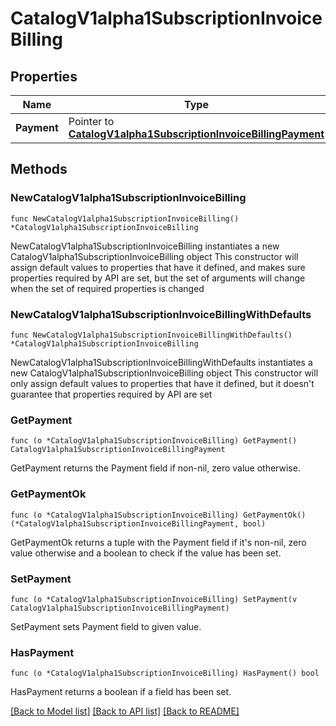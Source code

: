 # CatalogV1alpha1SubscriptionInvoiceBilling

## Properties

Name | Type | Description | Notes
------------ | ------------- | ------------- | -------------
**Payment** | Pointer to [**CatalogV1alpha1SubscriptionInvoiceBillingPayment**](CatalogV1alpha1SubscriptionInvoiceBillingPayment.md) |  | [optional] 

## Methods

### NewCatalogV1alpha1SubscriptionInvoiceBilling

`func NewCatalogV1alpha1SubscriptionInvoiceBilling() *CatalogV1alpha1SubscriptionInvoiceBilling`

NewCatalogV1alpha1SubscriptionInvoiceBilling instantiates a new CatalogV1alpha1SubscriptionInvoiceBilling object
This constructor will assign default values to properties that have it defined,
and makes sure properties required by API are set, but the set of arguments
will change when the set of required properties is changed

### NewCatalogV1alpha1SubscriptionInvoiceBillingWithDefaults

`func NewCatalogV1alpha1SubscriptionInvoiceBillingWithDefaults() *CatalogV1alpha1SubscriptionInvoiceBilling`

NewCatalogV1alpha1SubscriptionInvoiceBillingWithDefaults instantiates a new CatalogV1alpha1SubscriptionInvoiceBilling object
This constructor will only assign default values to properties that have it defined,
but it doesn't guarantee that properties required by API are set

### GetPayment

`func (o *CatalogV1alpha1SubscriptionInvoiceBilling) GetPayment() CatalogV1alpha1SubscriptionInvoiceBillingPayment`

GetPayment returns the Payment field if non-nil, zero value otherwise.

### GetPaymentOk

`func (o *CatalogV1alpha1SubscriptionInvoiceBilling) GetPaymentOk() (*CatalogV1alpha1SubscriptionInvoiceBillingPayment, bool)`

GetPaymentOk returns a tuple with the Payment field if it's non-nil, zero value otherwise
and a boolean to check if the value has been set.

### SetPayment

`func (o *CatalogV1alpha1SubscriptionInvoiceBilling) SetPayment(v CatalogV1alpha1SubscriptionInvoiceBillingPayment)`

SetPayment sets Payment field to given value.

### HasPayment

`func (o *CatalogV1alpha1SubscriptionInvoiceBilling) HasPayment() bool`

HasPayment returns a boolean if a field has been set.


[[Back to Model list]](../README.md#documentation-for-models) [[Back to API list]](../README.md#documentation-for-api-endpoints) [[Back to README]](../README.md)


